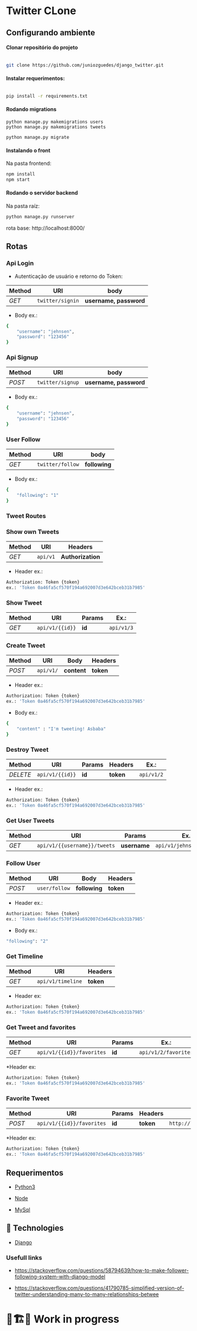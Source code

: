 # Twitter CLone
## Configurando ambiente ##

#### Clonar repositório do projeto ####

```bash

git clone https://github.com/juniozguedes/django_twitter.git

```

#### Instalar requerimentos:

```bash

pip install -r requirements.txt 

```

#### Rodando migrations

```
python manage.py makemigrations users
python manage.py makemigrations tweets

python manage.py migrate
```

#### Instalando o front

Na pasta frontend:

```bash
npm install
npm start

```

#### Rodando o servidor backend

Na pasta raíz:
```bash
python manage.py runserver

```
rota base: http://localhost:8000/


## Rotas

### Api Login

* Autenticação de usuário e retorno do Token:

Method | URI | body |
--- | --- | --- |
*GET* | `twitter/signin` | **username, password** |
* Body ex.:
```bash
{
    "username": "jehnsen",
    "password": "123456"
}
```

### Api Signup

Method | URI | body |
--- | --- | --- |
*POST* | `twitter/signup` | **username, password** |
* Body ex.:
```bash
{
    "username": "jehnsen",
    "password": "123456"
}
```
### User Follow

Method | URI | body |
--- | --- | --- |
*GET* | `twitter/follow` | **following** |

* Body ex.:
```bash
{
    "following": "1"
}
```

### Tweet Routes

### Show own Tweets

Method | URI |  Headers |
--- | --- | --- |
*GET* | `api/v1` | **Authorization** |

* Header ex.:
```bash
Authorization: Token {token}
ex.: 'Token 0a46fa5cf570f194a692007d3e642bceb31b7985'
```

### Show Tweet

Method | URI | Params | Ex.:
--- | --- | --- |  ---
*GET* | `api/v1/{{id}}` | **id** | `api/v1/3`

### Create Tweet

Method | URI | Body | Headers 
--- | --- | --- | --- 
*POST* | `api/v1/` | **content** | **token** 

* Header ex.:
```bash
Authorization: Token {token} 
ex.: 'Token 0a46fa5cf570f194a692007d3e642bceb31b7985'
```
* Body ex.:
```bash
{
    "content" : "I'm tweeting! Asbaba"
}
```
### Destroy Tweet

Method | URI | Params | Headers | Ex.:
--- | --- | --- | --- | ---
*DELETE* | `api/v1/{{id}}` | **id** | **token** | `api/v1/2`

* Header ex.:
```bash
Authorization: Token {token}
ex.: 'Token 0a46fa5cf570f194a692007d3e642bceb31b7985'
```

### Get User Tweets 

Method | URI | Params | Ex.:
--- | --- | --- | ---
*GET* | `api/v1/{{username}}/tweets` | **username** | `api/v1/jehnsen/tweets`

### Follow User

Method | URI | Body | Headers 
--- | --- | --- | --- 
*POST* | `user/follow` | **following** | **token** 

* Header ex.:
```bash
Authorization: Token {token}
ex.: 'Token 0a46fa5cf570f194a692007d3e642bceb31b7985'
```
* Body ex.:
```bash
"following": "2"
```
### Get Timeline

Method | URI | Headers 
--- | ---  | --- 
*GET* | `api/v1/timeline` | **token** 

* Header ex:
```bash
Authorization: Token {token}
ex.: 'Token 0a46fa5cf570f194a692007d3e642bceb31b7985'
```

### Get Tweet and favorites

Method | URI | Params | Ex.:
--- | --- | --- | --- 
*GET* | `api/v1/{{id}}/favorites` | **id** | `api/v1/2/favorites`

*Header ex:
```bash
Authorization: Token {token}
ex.: 'Token 0a46fa5cf570f194a692007d3e642bceb31b7985'
```

### Favorite Tweet

Method | URI | Params | Headers | Ex
--- | --- | --- | --- | ---
*POST* | `api/v1/{{id}}/favorites` | **id** | **token** |  `http://localhost:8000/api/v1/1/favorites `

*Header ex:
```bash
Authorization: Token {token}
ex.: 'Token 0a46fa5cf570f194a692007d3e642bceb31b7985'
```

## Requerimentos
-  [Python3](https://www.python.org/downloads/)

-  [Node](https://nodejs.org/en/)

-  [MySql](https://www.mysql.com/)

## 🤖 Technologies

-  [Django](https://www.djangoproject.com/)

### Usefull links

* https://stackoverflow.com/questions/58794639/how-to-make-follower-following-system-with-django-model

* https://stackoverflow.com/questions/41790785-simplified-version-of-twitter-understanding-many-to-many-relationships-betwee
# 🚧🏗🚧 Work in progress




